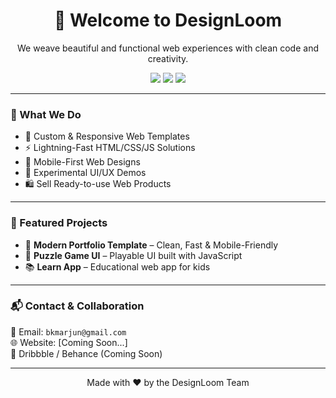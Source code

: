 <h1 align="center">👋 Welcome to DesignLoom</h1>
<p align="center">We weave beautiful and functional web experiences with clean code and creativity.</p>

<p align="center">
  <img src="https://img.shields.io/badge/Code-Creativity-blueviolet?style=flat-square" />
  <img src="https://img.shields.io/badge/HTML-CSS-JS-orange?style=flat-square" />
  <img src="https://img.shields.io/badge/Templates-Ready-brightgreen?style=flat-square" />
</p>

---

### 🧰 What We Do

- 🎨 Custom & Responsive Web Templates  
- ⚡ Lightning-Fast HTML/CSS/JS Solutions  
- 📱 Mobile-First Web Designs  
- 🧪 Experimental UI/UX Demos  
- 🛍️ Sell Ready-to-use Web Products  

---

### 🚀 Featured Projects
- 💼 **Modern Portfolio Template** – Clean, Fast & Mobile-Friendly  
- 🧩 **Puzzle Game UI** – Playable UI built with JavaScript  
- 📚 **Learn App** – Educational web app for kids  

---

### 📬 Contact & Collaboration

💌 Email: `bkmarjun@gmail.com`  
🌐 Website: [Coming Soon...]  
📸 Dribbble / Behance (Coming Soon)

---

<p align="center">
  Made with ❤️ by the DesignLoom Team
</p>
